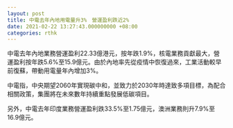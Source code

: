 ```yaml
---
layout: post
title: 中電去年內地用電量升3%　營運盈利跌近2%
date: 2021-02-22 13:27:43.000000000 +08:00
categories: rthk
---
```


中電去年內地業務營運盈利22.33億港元，按年跌1.9%，核電業務貢獻最大，營運盈利按年跌5.6%至15.9億元。由於內地率先從疫情中恢復過來，工業活動較早前復蘇，帶動用電量年內增加3%。

中電指，中央期望2060年實現碳中和，並致力於2030年時達致多項目標，為配合相關政策，集團將在未來數年持續重點發展低碳項目。

另外，中電去年印度業務營運盈利跌33.5%至1.75億元，澳洲業務則升7.9%至16.9億元。
